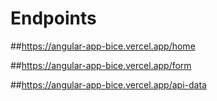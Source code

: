 # Endpoints

##https://angular-app-bice.vercel.app/home

##https://angular-app-bice.vercel.app/form

##https://angular-app-bice.vercel.app/api-data

